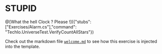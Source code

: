 # STUPID

@[What the hell Clock ? Please !]({"stubs": ["Exercises/Alarm.cs"],"command": "TechIo.UniverseTest.VerifyCountAllStars"})

Check out the markdown file [`welcome.md`](https://github.com/TechDotIO/csharp-template/blob/master/markdowns/welcome.md) to see how this exercise is injected into the template.